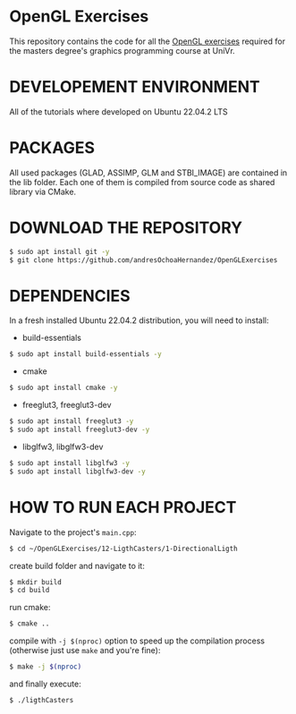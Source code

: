 # OpenGL Exercises
This repository contains the code for all the [OpenGL exercises](https://learnopengl.com/) required for the masters degree's graphics programming course at UniVr.

# DEVELOPEMENT ENVIRONMENT
All of the tutorials where developed on Ubuntu 22.04.2 LTS

# PACKAGES
All used packages (GLAD, ASSIMP, GLM and STBI_IMAGE) are contained in the lib folder. Each one of them is compiled from source code as shared library via CMake.

# DOWNLOAD THE REPOSITORY
```bash
$ sudo apt install git -y
$ git clone https://github.com/andresOchoaHernandez/OpenGLExercises
```
# DEPENDENCIES
In a fresh installed Ubuntu 22.04.2 distribution, you will need to install:
* build-essentials
```bash
$ sudo apt install build-essentials -y
```
* cmake
```bash
$ sudo apt install cmake -y
```
* freeglut3, freeglut3-dev
```bash
$ sudo apt install freeglut3 -y
$ sudo apt install freeglut3-dev -y
```
* libglfw3, libglfw3-dev
```bash
$ sudo apt install libglfw3 -y
$ sudo apt install libglfw3-dev -y
```
# HOW TO RUN EACH PROJECT
Navigate to the project's ```main.cpp```:
```bash
$ cd ~/OpenGLExercises/12-LigthCasters/1-DirectionalLigth
```
create build folder and navigate to it:
```bash
$ mkdir build
$ cd build
```
run cmake:
```bash
$ cmake ..
```
compile with ```-j $(nproc)``` option to speed up the compilation process (otherwise just use ```make``` and you're fine):
```bash
$ make -j $(nproc)
```
and finally execute:
```bash
$ ./ligthCasters
```
